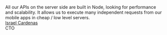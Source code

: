 All our APIs on the server side are built in Node, looking for performance and scalability. It allows us to execute many independent requests from our mobile apps in cheap / low level servers.  
[Israel Cardenas](https://www.jaleoo.com/)  
CTO
